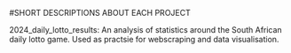#SHORT DESCRIPTIONS ABOUT EACH PROJECT

2024_daily_lotto_results: An analysis of statistics around the South African daily lotto game. Used as practsie for webscraping and data visualisation.
